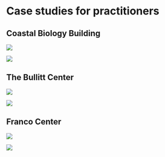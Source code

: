 # Case studies for practitioners

## Coastal Biology Building

![](<../.gitbook/assets/0 (38).png>)



![](../.gitbook/assets/1.png)



## The Bullitt Center

![](<../.gitbook/assets/2 (16).png>)



![](<../.gitbook/assets/3 (19).png>)



## Franco Center

![](<../.gitbook/assets/4 (16).png>)



![](<../.gitbook/assets/5 (11).png>)
